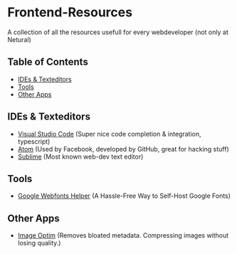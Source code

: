 # Frontend-Resources
A collection of all the resources usefull for every webdeveloper (not only at Netural)

## Table of Contents
- [IDEs & Texteditors](#ides--texteditors)
- [Tools](#tools)
- [Other Apps](#other-apps)

## IDEs & Texteditors
- [Visual Studio Code](http://code.visualstudio.com/) (Super nice code completion & integration, typescript)
- [Atom](https://atom.io/) (Used by Facebook, developed by GitHub, great for hacking stuff)
- [Sublime](http://www.sublimetext.com/2) (Most known web-dev text editor)

## Tools
- [Google Webfonts Helper](https://google-webfonts-helper.herokuapp.com/fonts) (A Hassle-Free Way to Self-Host Google Fonts)

## Other Apps
- [Image Optim](https://imageoptim.com/) (Removes bloated metadata. Compressing images without losing quality.)
